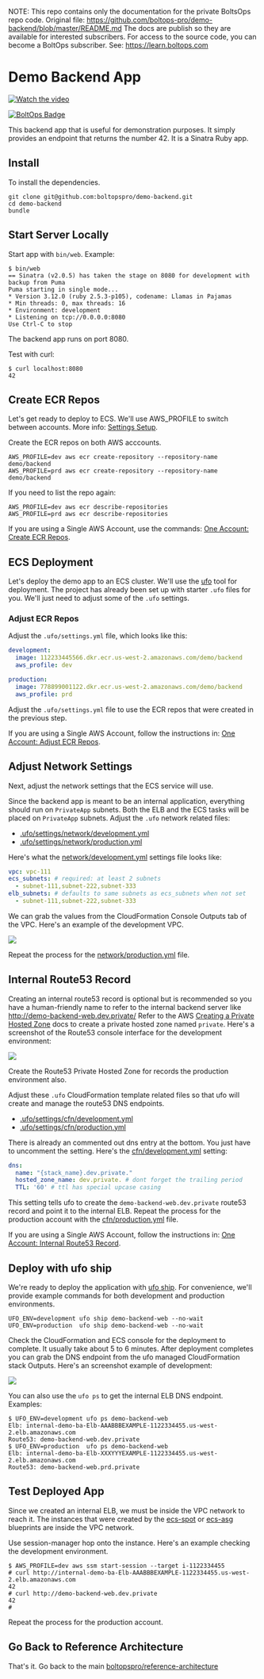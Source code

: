 <!-- note marker start -->
NOTE: This repo contains only the documentation for the private BoltsOps repo code.
Original file: https://github.com/boltops-pro/demo-backend/blob/master/README.md
The docs are publish so they are available for interested subscribers.
For access to the source code, you can become a BoltOps subscriber.
See: https://learn.boltops.com

<!-- note marker end -->

# Demo Backend App

[![Watch the video](https://img.boltops.com/boltopspro/video-preview/multiple/demo-frontend.png)](https://youtu.be/-GZGBY8PbnQ)

[![BoltOps Badge](https://img.boltops.com/boltops/badges/boltops-badge.png)](https://www.boltops.com)

This backend app that is useful for demonstration purposes.  It simply provides an endpoint that returns the number 42. It is a Sinatra Ruby app.

## Install

To install the dependencies.

    git clone git@github.com:boltopspro/demo-backend.git
    cd demo-backend
    bundle

## Start Server Locally

Start app with `bin/web`. Example:

    $ bin/web
    == Sinatra (v2.0.5) has taken the stage on 8080 for development with backup from Puma
    Puma starting in single mode...
    * Version 3.12.0 (ruby 2.5.3-p105), codename: Llamas in Pajamas
    * Min threads: 0, max threads: 16
    * Environment: development
    * Listening on tcp://0.0.0.0:8080
    Use Ctrl-C to stop

The backend app runs on port 8080.

Test with curl:

    $ curl localhost:8080
    42

## Create ECR Repos

Let's get ready to deploy to ECS.  We'll use AWS_PROFILE to switch between accounts. More info: [Settings Setup](https://github.com/boltopspro/reference-architecture/blob/master/docs/settings-setup.md).

Create the ECR repos on both AWS acccounts.

    AWS_PROFILE=dev aws ecr create-repository --repository-name demo/backend
    AWS_PROFILE=prd aws ecr create-repository --repository-name demo/backend

If you need to list the repo again:

    AWS_PROFILE=dev aws ecr describe-repositories
    AWS_PROFILE=prd aws ecr describe-repositories

If you are using a Single AWS Account, use the commands: [One Account: Create ECR Repos](docs/one-account.md#create-ecr-repos).

## ECS Deployment

Let's deploy the demo app to an ECS cluster. We'll use the [ufo](http://ufoships.com/) tool for deployment.  The project has already been set up with starter `.ufo` files for you. We'll just need to adjust some of the `.ufo` settings.

### Adjust ECR Repos

Adjust the `.ufo/settings.yml` file, which looks like this:

```yaml
development:
  image: 112233445566.dkr.ecr.us-west-2.amazonaws.com/demo/backend
  aws_profile: dev

production:
  image: 778899001122.dkr.ecr.us-west-2.amazonaws.com/demo/backend
  aws_profile: prd
```

Adjust the `.ufo/settings.yml` file to use the ECR repos that were created in the previous step.

If you are using a Single AWS Account, follow the instructions in: [One Account: Adjust ECR Repos](docs/one-account.md#adjust-ecr-repos).

## Adjust Network Settings

Next, adjust the network settings that the ECS service will use.

Since the backend app is meant to be an internal application, everything should run on `PrivateApp` subnets.  Both the ELB and the ECS tasks will be placed on `PrivateApp` subnets.  Adjust the `.ufo` network related files:

* [.ufo/settings/network/development.yml](.ufo/settings/network/development.yml)
* [.ufo/settings/network/production.yml](.ufo/settings/network/production.yml)

Here's what the [network/development.yml](.ufo/settings/network/development.yml) settings file looks like:

```yaml
vpc: vpc-111
ecs_subnets: # required: at least 2 subnets
  - subnet-111,subnet-222,subnet-333
elb_subnets: # defaults to same subnets as ecs_subnets when not set
  - subnet-111,subnet-222,subnet-333
```

We can grab the values from the CloudFormation Console Outputs tab of the VPC. Here's an example of the development VPC.

![](https://img.boltops.com/boltopspro/demo-apps/backend/dev-vpc-outputs.png)

Repeat the process for the [network/production.yml](.ufo/settings/network/production.yml) file.

## Internal Route53 Record

Creating an internal route53 record is optional but is recommended so you have a human-friendly name to refer to the internal backend server like http://demo-backend-web.dev.private/  Refer to the AWS [Creating a Private Hosted Zone](https://docs.aws.amazon.com/Route53/latest/DeveloperGuide/hosted-zone-private-creating.html) docs to create a private hosted zone named `private`.  Here's a screenshot of the Route53 console interface for the development environment:

![](https://img.boltops.com/boltopspro/demo-apps/backend/route53-dev-private.png)

Create the Route53 Private Hosted Zone for records the production environment also.

Adjust these `.ufo` CloudFormation template related files so that ufo will create and manage the route53 DNS endpoints.

* [.ufo/settings/cfn/development.yml](.ufo/settings/cfn/development.yml)
* [.ufo/settings/cfn/production.yml](.ufo/settings/cfn/production.yml)

There is already an commented out dns entry at the bottom. You just have to uncomment the setting. Here's the [cfn/development.yml](.ufo/settings/cfn/development.yml) setting:

```yaml
dns:
  name: "{stack_name}.dev.private."
  hosted_zone_name: dev.private. # dont forget the trailing period
  TTL: '60' # ttl has special upcase casing
```

This setting tells ufo to create the `demo-backend-web.dev.private` route53 record and point it to the internal ELB.  Repeat the process for the production account with the [cfn/production.yml](.ufo/settings/cfn/production.yml) file.

If you are using a Single AWS Account, follow the instructions in: [One Account: Internal Route53 Record](docs/one-account.md#internal-route53-record).

## Deploy with ufo ship

We're ready to deploy the application with [ufo ship](https://ufoships.com/reference/ufo-ship/). For convenience, we'll provide example commands for both development and production environments.

    UFO_ENV=development ufo ship demo-backend-web --no-wait
    UFO_ENV=production  ufo ship demo-backend-web --no-wait

Check the CloudFormation and ECS console for the deployment to complete. It usually take about 5 to 6 minutes. After deployment completes you can grab the DNS endpoint from the ufo managed CloudFormation stack Outputs.  Here's an screenshot example of development:

![](https://img.boltops.com/boltopspro/demo-apps/backend/dev-ufo-outputs.png)

You can also use the `ufo ps` to get the internal ELB DNS endpoint.  Examples:

    $ UFO_ENV=development ufo ps demo-backend-web
    Elb: internal-demo-ba-Elb-AAABBBEXAMPLE-1122334455.us-west-2.elb.amazonaws.com
    Route53: demo-backend-web.dev.private
    $ UFO_ENV=production  ufo ps demo-backend-web
    Elb: internal-demo-ba-Elb-XXXYYYEXAMPLE-1122334455.us-west-2.elb.amazonaws.com
    Route53: demo-backend-web.prd.private

## Test Deployed App

Since we created an internal ELB, we must be inside the VPC network to reach it. The instances that were created by the [ecs-spot](https://github.com/boltopspro/ecs-spot) or [ecs-asg](https://github.com/boltopspro/ecs-asg) blueprints are inside the VPC network.

Use session-manager hop onto the instance.  Here's an example checking the development environment.

    $ AWS_PROFILE=dev aws ssm start-session --target i-1122334455
    # curl http://internal-demo-ba-Elb-AAABBBEXAMPLE-1122334455.us-west-2.elb.amazonaws.com
    42
    # curl http://demo-backend-web.dev.private
    42
    #

Repeat the process for the production account.

## Go Back to Reference Architecture

That's it. Go back to the main [boltopspro/reference-architecture](https://github.com/boltopspro/reference-architecture/blob/master/README.md)
